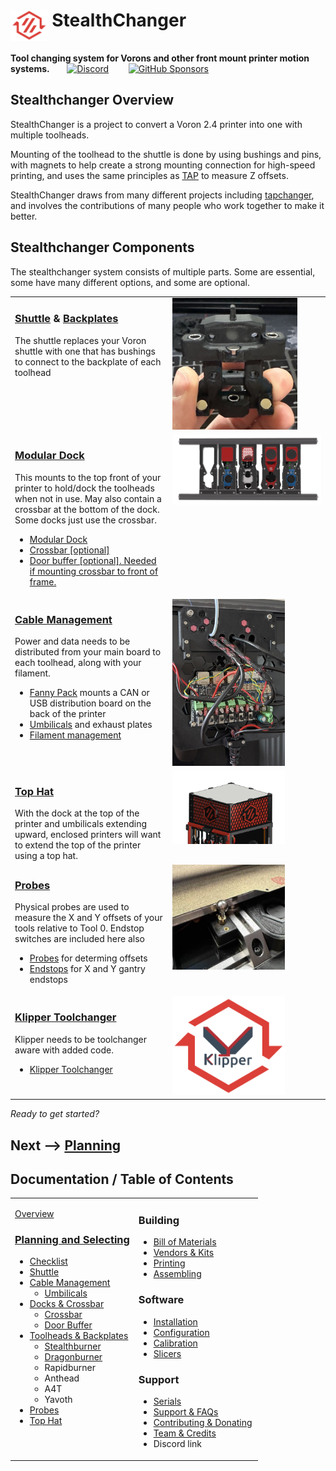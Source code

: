 # <img src="https://github.com/DraftShift/Stealthchanger/blob/main/media/Stealthchanger_logo.png?raw=true" height="50" align="top" /> StealthChanger

<b>Tool changing system for Vorons and other front mount printer motion systems.</b>&nbsp;&nbsp;&nbsp;&nbsp;&nbsp;&nbsp;
 <a href="https://discord.gg/draftshift" target="_blank" alt="Join our Discord">![Discord](https://img.shields.io/discord/1226846451028725821?logo=discord&logoColor=%23ffffff&label=Join%20our%20Discord&labelColor=%237785cc&color=%23adf5ff)</a>
&nbsp;&nbsp;&nbsp;&nbsp;&nbsp;&nbsp;
<a href="https://github.com/sponsors/DraftShift" target="_blank" alt="Sponsor Us">![GitHub Sponsors](https://img.shields.io/github/sponsors/DraftShift?logo=githubsponsors&label=Sponsors&labelColor=rgb(246%2C%20248%2C%20250)&color=rgb(191%2C%2057%2C%20137))</a>


## Stealthchanger Overview
StealthChanger is a project to convert a Voron 2.4 printer into one with multiple toolheads.

Mounting of the toolhead to the shuttle is done by using bushings and pins, with magnets to help create a strong mounting connection for high-speed printing, and uses the same principles as [TAP](https://github.com/VoronDesign/Voron-Tap) to measure Z offsets.

StealthChanger draws from many different projects including [tapchanger](https://github.com/viesturz/tapchanger), and involves the contributions of many people who work together to make it better. 

## Stealthchanger Components
The stealthchanger system consists of multiple parts. Some are essential, some have many different options, and some are optional. 

<table>
 <tr><td valign="top" width="50%"><h3><a href="/Documentation/Shuttle.md">Shuttle</a> & <a href="/Documentation/Toolheads.md">Backplates</a></h3>
The shuttle replaces your Voron shuttle with one that has bushings to connect to the backplate of each toolhead
</td><td valign="top" width="50%">
<img src="/media/Shuttle/shuttle.jpg" width="200">
</td></tr>
 
<tr><td valign="top" width="50%"><h3><a href="/Documentation/Docks.md">Modular Dock</a></h3>
This mounts to the top front of your printer to hold/dock the toolheads when not in use. May also contain a crossbar at the bottom of the dock. Some docks just use the crossbar. <br>
<ul>
<li><a href="/Documentation/Docks.md">Modular Dock</a></li>
<li><a href="/Documentation/Crossbar.md">Crossbar [optional]</a></li>
<li><a href="/Documentation/DoorBuffer.md">Door buffer [optional]. Needed if mounting crossbar to front of frame.</li>
</td><td valign="top" width="50%">
<img src="/media/Dock/dock_front.png" width="400">
</td></tr>

<tr><td valign="top" width="50%"><h3><a href="/Documentation/CableManagement.md">Cable Management</a></h3>
Power and data needs to be distributed from your main board to each toolhead, along with your filament.  
<ul>
<li><a href="/Documentation/FannyPack.md">Fanny Pack</a> mounts a CAN or USB distribution board on the back of the printer</li>
<li><a href="/Documentation/Umbilicals.md">Umbilicals</a> and exhaust plates</li>
<li><a href="/Documentation/FilamentManagement.md">Filament management</a></li>
</ul>
</td><td valign="top" width="50%">
<img src="/media/CableManagement/wire_management.jpg" width="180">
</td></tr>

<tr><td valign="top" width="50%"><h3><a href="/Documentation/TopHat.md">Top Hat</a></h3>
With the dock at the top of the printer and umbilicals extending upward, enclosed printers will want to extend the top of the printer using a top hat.  
</td><td valign="top" width="50%">
<img src="/media/TopHat/printed_tophat.png" width="180">
</td></tr>

<tr><td valign="top" width="50%"><h3><a href="/Documentation/Probes.md">Probes</a></h3>
Physical probes are used to measure the X and Y offsets of your tools relative to Tool 0. Endstop switches are included here also
<ul>
<li><a href="/Documentation/Probes.md">Probes</a> for determing offsets</li>
<li><a href="/Documentation/Endstops.md">Endstops</a> for X and Y gantry endstops</li>
</ul>
</td><td valign="top" width="50%">
<img src="/media/Probes/sexball-probe.jpg" width="180">
</td></tr>

<tr><td valign="top" width="50%"><h3><a href="/Documentation/Software.md">Klipper Toolchanger</a></h3>
Klipper needs to be toolchanger aware with added code.
<ul>
<li><a href="/Documentation/Software.md">Klipper Toolchanger</a></li>
</ul>
</td><td valign="top" width="50%">
<img src="/media/Logos/klipper_toolchanger_logo.png" width="180">
</td></tr>

</table>

<em>Ready to get started?</em>

## Next --> [Planning](/Documentation/Planning.md)


## Documentation / Table of Contents

<table><tr><td width="50%" valign="top">
 
[Overview](/Readme.md)

### [Planning and Selecting](/Documentation/Planning.md)
- [Checklist](/Documentation/Checklist.md)
- [Shuttle](/Documentation/Shuttle.md)
- [Cable Management](/Documentation/CableManagement.md)
  - [Umbilicals](/Documentation/Umbilicals.md)
- [Docks & Crossbar](/Documentation/Docks.md)
  - [Crossbar](/Documentation/CrossbarUmbilicals.md)
  - [Door Buffer](/Documentation/DoorBuffer.md)
- [Toolheads & Backplates](/Documentation/Toolheads.md)
  - [Stealthburner](/Documentation/Stealthburner.md)
  - [Dragonburner](/Documentation/Dragonburner.md)
  - Rapidburner
  - Anthead
  - A4T
  - Yavoth
- [Probes](/Documentation/Probes.md)
- [Top Hat](/Documentation/TopHat.md)

</td><td width="50%" valign="top">
 
### Building
- [Bill of Materials](/Documentation/Bill-of-Materials.md)
- [Vendors & Kits](/DocumentationVendors-and-Kits.md)
- [Printing](/Documentation/Printing.md)
- [Assembling](/Documentation/Assembling.md)

### Software
- [Installation](/Documentation/Installation.md)
- [Configuration](/Documentation/Configuration.md)
- [Calibration](/Documentation/Calibration.md)
- [Slicers](/Documentation/Slicers.md)

### Support
- [Serials](/Documentation/Serials.md)
- [Support & FAQs](/Documentation/Support-and-FAQs.md)
- [Contributing & Donating](/Documentation/Contributing-and-Donating.md)
- [Team & Credits](/Documentation/Team-and-Credits.md)
- Discord link
</td></tr></table>






